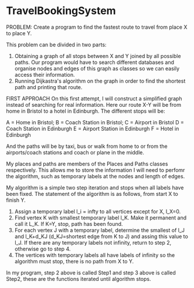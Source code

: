 # TravelBookingSystem

PROBLEM: Create a program to find the fastest route to travel from place X to place Y.

This problem can be divided in two parts: 
1) Obtaining a graph of all stops between X and Y joined by all possible paths. Our program would have to search different databases and organise nodes and edges of this graph as classes so we can easily access their information.
2) Running Dijkastra's algorithm on the graph in order to find the shortest path and printing that route.

FIRST APPROACH
On this first attempt, I will construct a simplified graph instead of searching for real information. Here our route X-Y will be from home in Bristol to a hotel in Edinburgh. The different stops will be:

A = Home in Bristol;
B = Coach Station in Bristol;
C = Airport in Bristol
D = Coach Station in Edinburgh
E = Airport Station in Edinburgh
F = Hotel in Edinburgh

And the paths will be by taxi, bus or walk from home to or from the airports/coach stations and coach or plane in the middle.

My places and paths are members of the Places and Paths classes respectively. This allows me to store the information I will need to perfomr the algorithm, such as temporary labels at the nodes and length of edges.

My algorithm is a simple two step iteration and stops when all labels have been fixed. The statement of the algorithm is as follows, from start X to finish Y.


1. Assign a temporary label l_i = infty to all vertices except for X, l_X=0.
2. Find vertex K with smallest temporary label l_K. Make it permanent and call it L_K. If K=Y, stop, path has been found.
3. For each vertex J with a temporary label, determine the smallest of l_J and l_K+d_KJ (d_KJ=shortest edge from K to J) and assing this value to l_J. If there are any temporary labels not infinity, return to step 2, otherwise go to step 4.
4. The vertices with temporary labels all have labels of infinity so the algorithm must stop, there is no path from X to Y.

In my program, step 2 above is called Step1 and step 3 above is called Step2, these are the functions iterated until algorithm stops.
